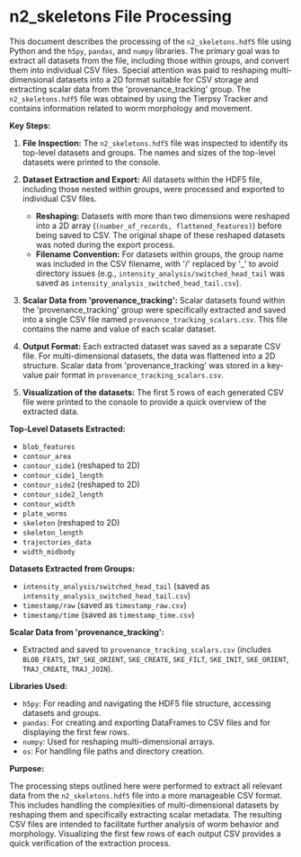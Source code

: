 # n2_skeletons File Processing

This document describes the processing of the `n2_skeletons.hdf5` file using Python and the `h5py`, `pandas`, and `numpy` libraries. The primary goal was to extract all datasets from the file, including those within groups, and convert them into individual CSV files. Special attention was paid to reshaping multi-dimensional datasets into a 2D format suitable for CSV storage and extracting scalar data from the 'provenance\_tracking' group. The `n2_skeletons.hdf5` file was obtained by using the Tierpsy Tracker and contains information related to worm morphology and movement.

**Key Steps:**

1.  **File Inspection:** The `n2_skeletons.hdf5` file was inspected to identify its top-level datasets and groups. The names and sizes of the top-level datasets were printed to the console.
2.  **Dataset Extraction and Export:** All datasets within the HDF5 file, including those nested within groups, were processed and exported to individual CSV files.
    * **Reshaping:** Datasets with more than two dimensions were reshaped into a 2D array (`(number_of_records, flattened_features)`) before being saved to CSV. The original shape of these reshaped datasets was noted during the export process.
    * **Filename Convention:** For datasets within groups, the group name was included in the CSV filename, with '/' replaced by '\_' to avoid directory issues (e.g., `intensity_analysis/switched_head_tail` was saved as `intensity_analysis_switched_head_tail.csv`).
3.  **Scalar Data from 'provenance\_tracking':** Scalar datasets found within the 'provenance\_tracking' group were specifically extracted and saved into a single CSV file named `provenance_tracking_scalars.csv`. This file contains the name and value of each scalar dataset.

4.  **Output Format:** Each extracted dataset was saved as a separate CSV file. For multi-dimensional datasets, the data was flattened into a 2D structure. Scalar data from 'provenance\_tracking' was stored in a key-value pair format in `provenance_tracking_scalars.csv`.

5.  **Visualization of the datasets:** The first 5 rows of each generated CSV file were printed to the console to provide a quick overview of the extracted data.

**Top-Level Datasets Extracted:**

* `blob_features`
* `contour_area`
* `contour_side1` (reshaped to 2D)
* `contour_side1_length`
* `contour_side2` (reshaped to 2D)
* `contour_side2_length`
* `contour_width`
* `plate_worms`
* `skeleton` (reshaped to 2D)
* `skeleton_length`
* `trajectories_data`
* `width_midbody`

**Datasets Extracted from Groups:**

* `intensity_analysis/switched_head_tail` (saved as `intensity_analysis_switched_head_tail.csv`)
* `timestamp/raw` (saved as `timestamp_raw.csv`)
* `timestamp/time` (saved as `timestamp_time.csv`)

**Scalar Data from 'provenance\_tracking':**

* Extracted and saved to `provenance_tracking_scalars.csv` (includes `BLOB_FEATS`, `INT_SKE_ORIENT`, `SKE_CREATE`, `SKE_FILT`, `SKE_INIT`, `SKE_ORIENT`, `TRAJ_CREATE`, `TRAJ_JOIN`).

**Libraries Used:**

* `h5py`: For reading and navigating the HDF5 file structure, accessing datasets and groups.
* `pandas`: For creating and exporting DataFrames to CSV files and for displaying the first few rows.
* `numpy`: Used for reshaping multi-dimensional arrays.
* `os`: For handling file paths and directory creation.

**Purpose:**

The processing steps outlined here were performed to extract all relevant data from the `n2_skeletons.hdf5` file into a more manageable CSV format. This includes handling the complexities of multi-dimensional datasets by reshaping them and specifically extracting scalar metadata. The resulting CSV files are intended to facilitate further analysis of worm behavior and morphology. Visualizing the first few rows of each output CSV provides a quick verification of the extraction process.
